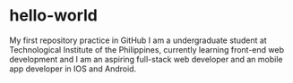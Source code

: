 # hello-world
My first repository practice in GitHub
I am a undergraduate student at Technological Institute of the Philippines, 
currently learning front-end web development and I am an aspiring full-stack
web developer and an mobile app developer in IOS and Android. 

